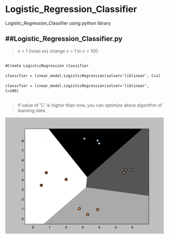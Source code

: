 # Logistic_Regression_Classifier
Logistic_Regression_Classifier using python library

##Logistic_Regression_Classifier.py
---------------------------------

> c = 1 (now)  ex) change c = 1 to c = 100
<pre><code>
#Create LogisticRegression classifier

classifier = linear_model.LogisticRegression(solver='liblinear', C=1)

classifier = linear_model.LogisticRegression(solver='liblinear', C=100)

</code></pre>

> If value of 'C' is higher than now, you can optimize about algorithm of learning data. 

![Result Image](https://raw.githubusercontent.com/LeeGitaek/Logistic_Regression_Classifier/master/result_image.png "c=100")

        
      
